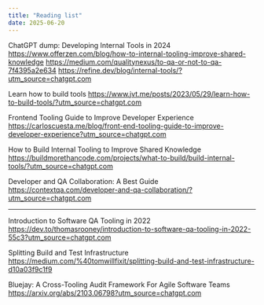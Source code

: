```yaml
---
title: "Reading list"
date: 2025-06-20
---
```


ChatGPT dump:
Developing Internal Tools in 2024
https://www.offerzen.com/blog/how-to-internal-tooling-improve-shared-knowledge
https://medium.com/qualitynexus/to-qa-or-not-to-qa-7f4395a2e634
https://refine.dev/blog/internal-tools/?utm_source=chatgpt.com

Learn how to build tools
https://www.jvt.me/posts/2023/05/29/learn-how-to-build-tools/?utm_source=chatgpt.com

Frontend Tooling Guide to Improve Developer Experience
https://carloscuesta.me/blog/front-end-tooling-guide-to-improve-developer-experience?utm_source=chatgpt.com

How to Build Internal Tooling to Improve Shared Knowledge
https://buildmorethancode.com/projects/what-to-build/build-internal-tools/?utm_source=chatgpt.com

Developer and QA Collaboration: A Best Guide
https://contextqa.com/developer-and-qa-collaboration/?utm_source=chatgpt.com

---

Introduction to Software QA Tooling in 2022
https://dev.to/thomasrooney/introduction-to-software-qa-tooling-in-2022-55c3?utm_source=chatgpt.com


Splitting Build and Test Infrastructure
https://medium.com/%40tomwillfixit/splitting-build-and-test-infrastructure-d10a03f9c1f9

Bluejay: A Cross-Tooling Audit Framework For Agile Software Teams
https://arxiv.org/abs/2103.06798?utm_source=chatgpt.com




